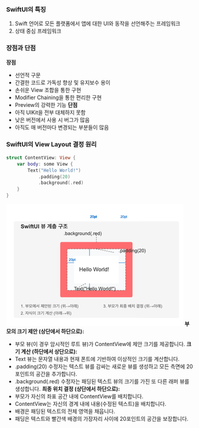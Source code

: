 ### SwiftUI의 특징
1. Swift 언어로 모든 플랫폼에서 앱에 대한 UI와 동작을 선언해주는 프레임워크
2. 상태 중심 프레임워크
### 장점과 단점
**장점**
- 선언적 구문
- 간결한 코드로 가독성 향상 및 유지보수 용이
- 손쉬운 View 조합을 통한 구현
- Modifier Chaining을 통한 편리한 구현
- Preview의 강력한 기능
**단점**
- 아직 UIKit을 전부 대체하지 못함
- 낮은 버전에서 사용 시 버그가 많음
- 아직도 매 버전마다 변경되는 부분들이 많음
### SwiftUI의 View Layout 결정 원리
```swift
struct ContentView: View {
    var body: some View {
        Text("Hello World!")
            .padding(20)
            .background(.red)
    }
}
```
![](iOS/SwiftUI/패스트%20캠퍼스%20네카라쿠배/N사%20음성%20메모%20앱/Pasted%20image%2020250225203111.png)
**부모의 크기 제안 (상단에서 하단으로):**
- 부모 뷰(이 경우 암시적인 루트 뷰)가 ContentView에 제안 크기를 제공합니다.
**크기 계산 (하단에서 상단으로):**
- Text 뷰는 문자열 내용과 현재 폰트에 기반하여 이상적인 크기를 계산합니다.
- .padding(20) 수정자는 텍스트 뷰를 감싸는 새로운 뷰를 생성하고 모든 측면에 20포인트의 공간을 추가합니다.
- .background(.red) 수정자는 패딩된 텍스트 뷰의 크기를 가진 또 다른 래퍼 뷰를 생성합니다.
**최종 위치 결정 (상단에서 하단으로):**
- 부모가 자신의 좌표 공간 내에 ContentView를 배치합니다.
- ContentView는 자신의 경계 내에 내용(수정된 텍스트)을 배치합니다.
- 배경은 패딩된 텍스트의 전체 영역을 채웁니다.
- 패딩은 텍스트와 빨간색 배경의 가장자리 사이에 20포인트의 공간을 보장합니다.